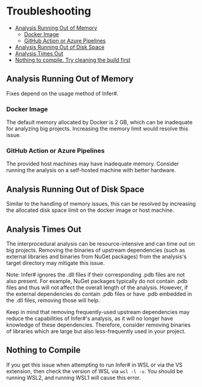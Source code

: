 # Troubleshooting

- [Analysis Running Out of Memory](#analysis-running-out-of-memory)
  * [Docker Image](#docker-image)
  * [GitHub Action or Azure Pipelines](#github-action-or-azure-pipelines)
- [Analysis Running Out of Disk Space](#analysis-running-out-of-disk-space)
- [Analysis Times Out](#analysis-times-out) 
- [Nothing to compile. Try cleaning the build first](#nothing-to-compile)

## Analysis Running Out of Memory
Fixes depend on the usage method of Infer#.

### Docker Image
The default memory allocated by Docker is 2 GB, which can be inadequate for analyzing big projects. Increasing the memory limit would resolve this issue.

### GitHub Action or Azure Pipelines
The provided host machines may have inadequate memory. Consider running the analysis on a self-hosted machine with better hardware. 

## Analysis Running Out of Disk Space
Similar to the handling of memory issues, this can be resolved by increasing the allocated disk space limit on the docker image or host machine. 

## Analysis Times Out
The interprocedural analysis can be resource-intensive and can time out on big projects. Removing the binaries of upstream dependencies (such as external libraries and binaries from NuGet packages) from the analysis's target directory may mitigate this issue.
 
Note: Infer# ignores the .dll files if their corresponding .pdb files are not also present. For example, NuGet packages typically do not contain .pdb files and thus will not affect the overall length of the analysis. However, if the external dependencies do contain .pdb files or have .pdb embedded in the .dll files, removing those will help. 
 
Keep in mind that removing frequently-used upstream dependencies may reduce the capabilities of Infer#'s analysis, as it will no longer have knowledge of these dependencies. Therefore, consider removing binaries of libraries which are large but also less-frequently used in your project.

## Nothing to Compile
If you get this issue when attempting to run Infer# in WSL or via the VS extension, then check the version of WSL via `wsl -l -v`. You should be running WSL2, and running WSL1 will cause this error.
